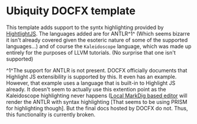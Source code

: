 # Ubiquity DOCFX template
This template adds support to the syntx highlighting provided by [HightlightJS](https://highlightjs.readthedocs.io/en/latest/supported-languages.html).
The languages added are for ANTLR^1^ (Which seems bizarre it isn't already covered given the
esoteric nature of some of the supported languages...) and of course the `Kaleidoscope`
language, which was made up entirely for the purposes of LLVM tutorials. (No surprise that one
isn't supported)

^1^The support for ANTLR is not present. DOCFX officially documents that Highlight JS
extensibility is supported by this. It even has an example. However, that example uses
a language that is built-in to Highlight JS already. It doesn't seem to actually use
this extention point as the Kaleidoscope highlighting never happens ([Local MarkDig
based editor](https://github.com/MadsKristensen/MarkdownEditor2022) will render the
ANTLR with syntax highlighting [That seems to be using PRISM for highlighting though].
But the final docs hosted by DOCFX do not. Thus, this functionality is currently
broken.
